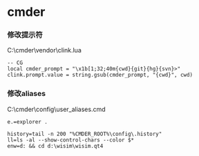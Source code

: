 
# cmder

### 修改提示符
C:\cmder\vendor\clink.lua

```
-- CG 
local cmder_prompt = "\x1b[1;32;40m{cwd}{git}{hg}{svn}>"
clink.prompt.value = string.gsub(cmder_prompt, "{cwd}", cwd)
```
### 修改aliases
C:\cmder\config\user_aliases.cmd

```
e.=explorer .

history=tail -n 200 "%CMDER_ROOT%\config\.history"
ll=ls -al --show-control-chars --color $*
enw=d: && cd d:\wisim\wisim.qt4
```
